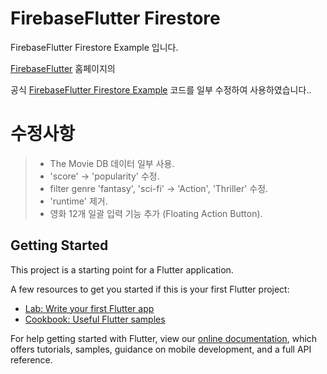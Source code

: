# FirebaseFlutter Firestore

FirebaseFlutter Firestore Example 입니다.

[FirebaseFlutter](https://firebase.flutter.dev/) 홈페이지의

공식 [FirebaseFlutter Firestore Example](https://github.com/FirebaseExtended/flutterfire/tree/master/packages/cloud_firestore/cloud_firestore/example) 코드를 일부 수정하여 사용하였습니다..

# 수정사항

> - The Movie DB 데이터 일부 사용.
> - 'score' -> 'popularity' 수정.
> - filter genre 'fantasy', 'sci-fi' -> 'Action', 'Thriller' 수정.
> - 'runtime' 제거.
> - 영화 12개 일괄 입력 기능 추가 (Floating Action Button).

## Getting Started

This project is a starting point for a Flutter application.

A few resources to get you started if this is your first Flutter project:

- [Lab: Write your first Flutter app](https://flutter.dev/docs/get-started/codelab)
- [Cookbook: Useful Flutter samples](https://flutter.dev/docs/cookbook)

For help getting started with Flutter, view our
[online documentation](https://flutter.dev/docs), which offers tutorials,
samples, guidance on mobile development, and a full API reference.
